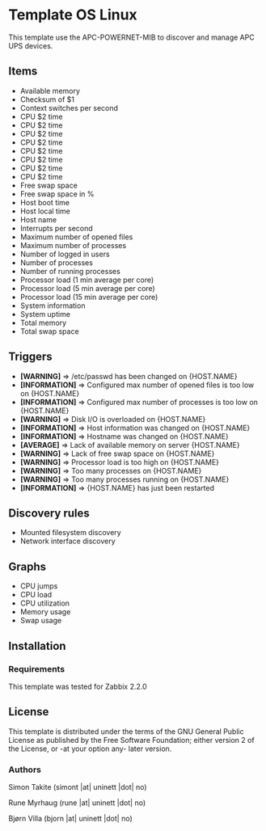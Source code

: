 
Template OS Linux
===========


This template use the APC-POWERNET-MIB to discover and manage APC UPS devices.


Items
-----


  * Available memory
  * Checksum of $1
  * Context switches per second
  * CPU $2 time
  * CPU $2 time
  * CPU $2 time
  * CPU $2 time
  * CPU $2 time
  * CPU $2 time
  * CPU $2 time
  * CPU $2 time
  * Free swap space
  * Free swap space in %
  * Host boot time
  * Host local time
  * Host name
  * Interrupts per second
  * Maximum number of opened files
  * Maximum number of processes
  * Number of logged in users
  * Number of processes
  * Number of running processes
  * Processor load (1 min average per core)
  * Processor load (5 min average per core)
  * Processor load (15 min average per core)
  * System information
  * System uptime
  * Total memory
  * Total swap space


Triggers
-----


  * **[WARNING]** => /etc/passwd has been changed on {HOST.NAME}
  * **[INFORMATION]** => Configured max number of opened files is too low on {HOST.NAME}
  * **[INFORMATION]** => Configured max number of processes is too low on {HOST.NAME}
  * **[WARNING]** => Disk I/O is overloaded on {HOST.NAME}
  * **[INFORMATION]** => Host information was changed on {HOST.NAME}
  * **[INFORMATION]** => Hostname was changed on {HOST.NAME}
  * **[AVERAGE]** => Lack of available memory on server {HOST.NAME}
  * **[WARNING]** => Lack of free swap space on {HOST.NAME}
  * **[WARNING]** => Processor load is too high on {HOST.NAME}
  * **[WARNING]** => Too many processes on {HOST.NAME}
  * **[WARNING]** => Too many processes running on {HOST.NAME}
  * **[INFORMATION]** => {HOST.NAME} has just been restarted


Discovery rules
-----


  * Mounted filesystem discovery
  * Network interface discovery


Graphs
------


  * CPU jumps
  * CPU load
  * CPU utilization
  * Memory usage
  * Swap usage


Installation
------------


### Requirements


This template was tested for Zabbix 2.2.0


License
-------


This template is distributed under the terms of the GNU General Public License as published by the Free Software Foundation; either version 2 of the  License, or -at your option any- later version.


### Authors


Simon Takite
(simont |at| uninett |dot| no)


Rune Myrhaug
(rune |at| uninett |dot| no)


Bjørn Villa
(bjorn |at| uninett |dot| no)

